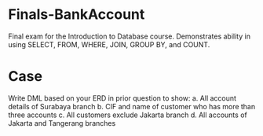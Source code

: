 # Finals-BankAccount
Final exam for the Introduction to Database course. Demonstrates ability in using SELECT, FROM, WHERE, JOIN, GROUP BY, and COUNT.

# Case

Write DML based on your ERD in prior question to show:
a. All account details of Surabaya branch
b. CIF and name of customer who has more than three accounts
c. All customers exclude Jakarta branch
d. All accounts of Jakarta and Tangerang branches
